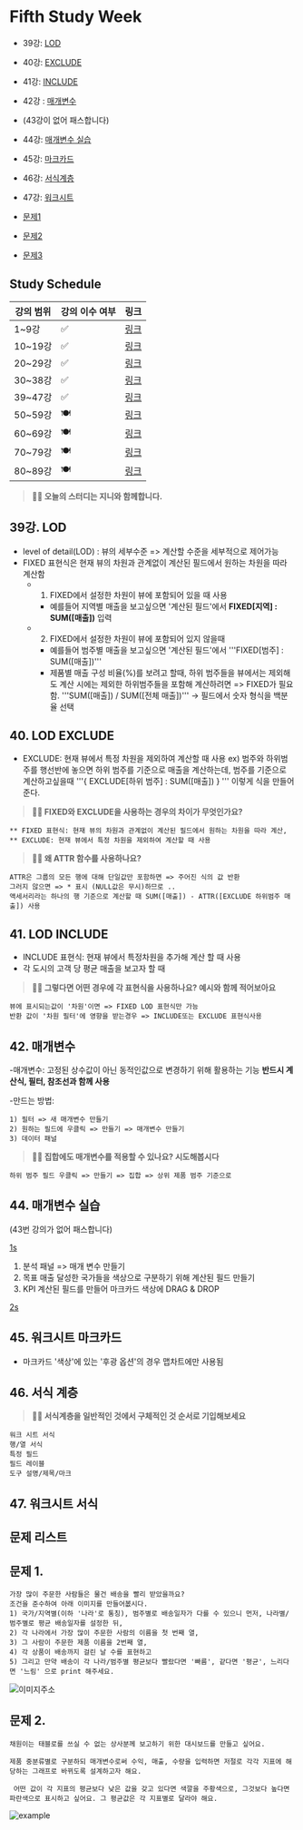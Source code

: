 # Fifth Study Week

- 39강: [LOD](#39강-lod)

- 40강: [EXCLUDE](#40-lod-exclude)

- 41강: [INCLUDE](#41-lod-include)

- 42강 : [매개변수](#42-매개변수)

* (43강이 없어 패스합니다)
- 44강: [매개변수 실습](#44-매개변수-실습)

- 45강: [마크카드](#45-워크시트-마크카드)

- 46강: [서식계층](#46-서식-계층)

- 47강: [워크시트](#47-워크시트-서식)

- [문제1](#문제-1)

- [문제2](#문제-2)

- [문제3](#문제-3)

## Study Schedule

| 강의 범위     | 강의 이수 여부 | 링크                                                                                                        |
|--------------|---------|-----------------------------------------------------------------------------------------------------------|
| 1~9강        |  ✅      | [링크](https://www.youtube.com/watch?v=AXkaUrJs-Ko&list=PL87tgIIryGsa5vdz6MsaOEF8PK-YqK3fz&index=84)       |
| 10~19강      | ✅      | [링크](https://www.youtube.com/watch?v=AXkaUrJs-Ko&list=PL87tgIIryGsa5vdz6MsaOEF8PK-YqK3fz&index=75)       |
| 20~29강      | ✅      | [링크](https://www.youtube.com/watch?v=AXkaUrJs-Ko&list=PL87tgIIryGsa5vdz6MsaOEF8PK-YqK3fz&index=65)       |
| 30~38강      | ✅      | [링크](https://www.youtube.com/watch?v=e6J0Ljd6h44&list=PL87tgIIryGsa5vdz6MsaOEF8PK-YqK3fz&index=55)       |
| 39~47강      | ✅      | [링크](https://www.youtube.com/watch?v=AXkaUrJs-Ko&list=PL87tgIIryGsa5vdz6MsaOEF8PK-YqK3fz&index=45)       |
| 50~59강      | 🍽️      | [링크](https://www.youtube.com/watch?v=AXkaUrJs-Ko&list=PL87tgIIryGsa5vdz6MsaOEF8PK-YqK3fz&index=35)       |
| 60~69강      | 🍽️      | [링크](https://www.youtube.com/watch?v=AXkaUrJs-Ko&list=PL87tgIIryGsa5vdz6MsaOEF8PK-YqK3fz&index=25)       |
| 70~79강      | 🍽️      | [링크](https://www.youtube.com/watch?v=AXkaUrJs-Ko&list=PL87tgIIryGsa5vdz6MsaOEF8PK-YqK3fz&index=15)       |
| 80~89강      | 🍽️      | [링크](https://www.youtube.com/watch?v=AXkaUrJs-Ko&list=PL87tgIIryGsa5vdz6MsaOEF8PK-YqK3fz&index=5)        |


<!-- 여기까진 그대로 둬 주세요-->

> **🧞‍♀️ 오늘의 스터디는 지니와 함께합니다.**


## 39강. LOD

<!-- INCLUDE, EXCLUDE, FIXED 등 본 강의에서 알게 된 LOD 표현식에 대해 알게 된 점을 적어주세요. -->
- level of detail(LOD) : 뷰의 세부수준 => 계산할 수준을 세부적으로 제어가능
- FIXED 표현식은 현재 뷰의 차원과 관계없이 계산된 필드에서 원하는 차원을 따라 계산함
    - 1. FIXED에서 설정한 차원이 뷰에 포함되어 있을 때 사용
        * 예를들어 지역별 매출을 보고싶으면 '계산된 필드'에서 **FIXED[지역] : SUM([매출])** 입력
    - 2. FIXED에서 설정한 차원이 뷰에 포함되어 있지 않을때
        * 예를들어 범주별 매출을 보고싶으면 '계산된 필드'에서 '''FIXED[범주] : SUM([매출])''' 
        * 제품별 매출 구성 비율(%)를 보려고 할때, 하위 범주들을 뷰에서는 제외해도 계산 시에는 제외한 하위범주들을 포함해 계산하려면
            => FIXED가 필요함. '''SUM([매출]) / SUM([전체 매출])''' -> 필드에서 숫자 형식을 백분율 선택

## 40. LOD EXCLUDE

<!-- INCLUDE, EXCLUDE, FIXED 등 본 강의에서 알게 된 LOD 표현식에 대해 알게 된 점을 적고, 아래 두 질문에 답해보세요 :) -->

- EXCLUDE: 현재 뷰에서 특정 차원을 제외하여 계산할 때 사용
    ex) 범주와 하위범주를 행선반에 놓으면 하위 범주를 기준으로 매출을 계산하는데, 범주를 기준으로 계산하고싶을때
        '''{ EXCLUDE[하위 범주] : SUM([매출]) } ''' 이렇게 식을 만들어준다. 

> **🧞‍♀️ FIXED와 EXCLUDE을 사용하는 경우의 차이가 무엇인가요?**

```
** FIXED 표현식: 현재 뷰의 차원과 관계없이 계산된 필드에서 원하는 차원을 따라 계산, 
** EXCLUDE: 현재 뷰에서 특정 차원을 제외하여 계산할 때 사용
```

> **🧞‍♀️ 왜 ATTR 함수를 사용하나요?**

```
ATTR은 그룹의 모든 행에 대해 단일값만 포함하면 => 주어진 식의 값 반환
그러지 않으면 => * 표시 (NULL값은 무시)하므로 .. 
액세서리라는 하나의 행 기준으로 계산할 때 SUM([매출]) - ATTR([EXCLUDE 하위범주 매출]) 사용
```


## 41. LOD INCLUDE

<!-- INCLUDE, EXCLUDE, FIXED 등 본 강의에서 알게 된 LOD 표현식에 대해 알게 된 점을 적고, 아래 두 질문에 답해보세요 :) -->
- INCLUDE 표현식: 현재 뷰에서 특정차원을 추가해 계산 할 때 사용
- 각 도시의 고객 당 평균 매출을 보고자 할 때

> **🧞‍♀️ 그렇다면 어떤 경우에 각 표현식을 사용하나요? 예시와 함께 적어보아요**


```
뷰에 표시되는값이 '차원'이면 => FIXED LOD 표현식만 가능
반환 값이 '차원 필터'에 영향을 받는경우 => INCLUDE또는 EXCLUDE 표현식사용
```

## 42. 매개변수

<!-- 매개변수에 대해 알게 된 점을 적어주세요 -->
-매개변수: 고정된 상수값이 아닌 동적인값으로 변경하기 위해 활용하는 기능 **반드시 계산식, 필터, 참조선과 함께 사용** 

-만드는 방법:

    1) 필터 => 새 매개변수 만들기
    2) 원하는 필드에 우클릭 => 만들기 => 매개변수 만들기
    3) 데이터 패널 

> **🧞‍♀️ 집합에도 매개변수를 적용할 수 있나요? 시도해봅시다**
```
하위 범주 필드 우클릭 => 만들기 => 집합 => 상위 제품 범주 기준으로
```

## 44. 매개변수 실습
(43번 강의가 없어 패스합니다)

<!-- 매개변수에 대해 알게 된 점을 적어주세요 -->
[1s](../img/5주차1.png)


1) 분석 패널 => 매개 변수 만들기 
2) 목표 매출 달성한 국가들을 색상으로 구분하기 위해 계산된 필드 만들기 
3) KPI 계산된 필드를 만들어 마크카드 색상에 DRAG & DROP

[2s](../img/)

## 45. 워크시트 마크카드

<!-- 마크카드에 대해 알게 된 점을 적어주세요 -->
- 마크카드 '색상'에 있는 '후광 옵션'의 경우 맵차트에만 사용됨

## 46. 서식 계층

<!-- 서식계층에 대해 알게 된 점을 적어주세요 -->

> **🧞‍♀️ 서식계층을 일반적인 것에서 구체적인 것 순서로 기입해보세요**


```
워크 시트 서식
행/열 서식
특정 필드
필드 레이블
도구 설명/제목/마크
```


## 47. 워크시트 서식

<!-- 워크시트 서식에 대해 알게 된 점을 적어주세요!-->



## 문제 리스트



## 문제 1.

```
가장 많이 주문한 사람들은 물건 배송을 빨리 받았을까요?
조건을 준수하여 아래 이미지를 만들어봆시다.
1) 국가/지역별(이하 '나라'로 통칭), 범주별로 배송일자가 다를 수 있으니 먼저, 나라별/범주별로 평균 배송일자를 설정한 뒤,
2) 각 나라에서 가장 많이 주문한 사람의 이름을 첫 번째 열,
3) 그 사람이 주문한 제품 이름을 2번째 열,
4) 각 상품이 배송까지 걸린 날 수를 표현하고
5) 그리고 만약 배송이 각 나라/범주별 평균보다 빨랐다면 '빠름', 같다면 '평균', 느리다면 '느림' 으로 print 해주세요. 
```

![이미지주소](https://github.com/yousrchive/BUSINESS-INTELLIGENCE-TABLEAU/blob/main/study/img/2nd%20study/%E1%84%89%E1%85%B3%E1%84%8F%E1%85%B3%E1%84%85%E1%85%B5%E1%86%AB%E1%84%89%E1%85%A3%E1%86%BA%202024-08-13%20%E1%84%8B%E1%85%A9%E1%84%8C%E1%85%A5%E1%86%AB%2010.12.36.png?raw=true)

<!-- 여기까지 오는 과정 중 알게 된 점을 기입하고, 결과는 시트 명을 본인 이름으로 바꾸어 표시해주세요.-->

## 문제 2.

```
채원이는 태블로를 쓰실 수 없는 상사분께 보고하기 위한 대시보드를 만들고 싶어요. 

제품 중분류별로 구분하되 매개변수로써 수익, 매출, 수량을 입력하면 저절로 각각 지표에 해당하는 그래프로 바뀌도록 설계하고자 해요.

 어떤 값이 각 지표의 평균보다 낮은 값을 갖고 있다면 색깔을 주황색으로, 그것보다 높다면 파란색으로 표시하고 싶어요. 그 평균값은 각 지표별로 달라야 해요.
```

![example](https://github.com/yousrchive/BUSINESS-INTELLIGENCE-TABLEAU/blob/main/study/img/2nd%20study/%E1%84%83%E1%85%A1%E1%84%8B%E1%85%AE%E1%86%AB%E1%84%85%E1%85%A9%E1%84%83%E1%85%B3.png?raw=true)

<!-- 예시 사진은 지워주세요-->